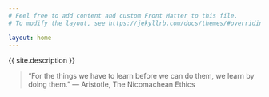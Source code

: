 ```yaml
---
# Feel free to add content and custom Front Matter to this file.
# To modify the layout, see https://jekyllrb.com/docs/themes/#overriding-theme-defaults

layout: home
---
```

{{ site.description }}

>“For the things we have to learn before we can do them, we learn by doing them.” ― Aristotle, The Nicomachean Ethics

